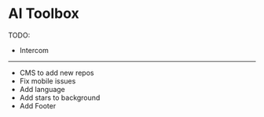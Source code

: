 # AI Toolbox

TODO:

- Intercom

---
- CMS to add new repos
- Fix mobile issues
- Add language
- Add stars to background
- Add Footer
